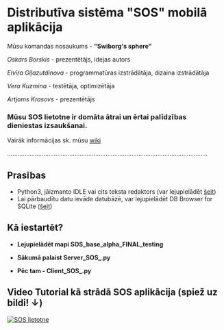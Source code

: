 # Distributīva sistēma "SOS" mobilā aplikācija

Mūsu komandas nosaukums - **"Swiborg's sphere"**

_Oskars Borskis_ - prezentētājs, idejas autors

_Elvīra Giļazutdinova_ - programmatūras izstrādātāja, dizaina izstrādātāja

_Vera Kuzmina_ - testētāja, optimizētāja

_Artjoms Krasovs_ - prezentētājs


### Mūsu SOS lietotne ir domāta ātrai un ērtai palīdzības dieniestas izsaukšanai.

Vairāk informācijas sk. mūsu [wiki](https://github.com/sos-ds/DS/wiki)

....................................................................................................................

## Prasības
*	Python3, jāizmanto IDLE vai cits teksta redaktors (var lejupielādēt [šeit](https://www.python.org/downloads/))
*	Lai pārbaudītu datu ievāde datubāzē, var lejupielādēt DB Browser for SQLite ([šeit](https://sqlitebrowser.org/))

## Kā iestartēt?
* **Lejupielādēt mapi SOS_base_alpha_FINAL_testing**

* **Sākumā palaist Server_SOS_.py**

* **Pēc tam - Client_SOS_.py**

## Video Tutorial kā strādā SOS aplikācija (spiež uz bildi! ↓)

[![SOS lietotne](https://github.com/sos-ds/DS/blob/master/Presentations/SOS%20lietotne%20Final%20.png)](https://www.youtube.com/watch?v=boFo4KuvXF8)
